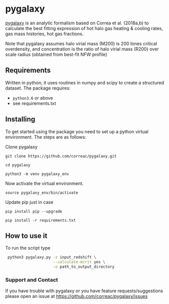 pygalaxy
=======

[pygalaxy](https://github.com/correac/pygalaxy) is an analytic formalism
based on Correa et al. (2018a,b) to calculate the best fitting expression
of hot halo gas heating & cooling rates, gas mass histories, hot gas fractions.


Note that pygalaxy assumes halo virial mass (M200) is 200 times critical overdensity, and
concentration is the ratio of halo virial mass (R200) over scale radius (obtained from best-fit NFW profile)

Requirements
------------

Written in python, it uses routines in numpy and scipy to create a structured dataset. The package requires:

+ `python3.6` or above
+ see requirements.txt


Installing
----------

To get started using the package you need to set up a python virtual environment. The steps are as follows:

Clone pygalaxy
```
git clone https://github.com/correac/pygalaxy.git

cd pygalaxy

python3 -m venv pygalaxy_env
```

Now activate the virtual environment.

```
source pygalaxy_env/bin/activate
```

Update pip just in case
```
pip install pip --upgrade

pip install -r requirements.txt
```

How to use it
-------------

To run the script type
```bash
 python3 pygalaxy.py -z input_redshift \
                     --calculate-mcrit yes \
                     -o path_to_output_directory 
```

### Support and Contact

If you have trouble with pygalaxy or you have feature requests/suggestions please
open an issue at https://github.com/correac/pygalaxy/issues
